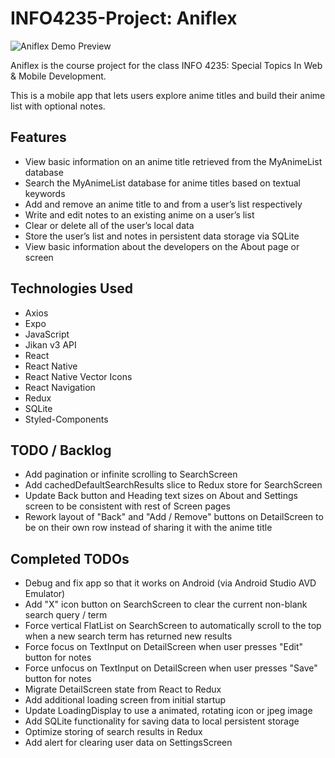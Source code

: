 # INFO4235-Project: Aniflex

![Aniflex Demo Preview](https://imgur.com/a/GNyz8Ub)

Aniflex is the course project for the class INFO 4235: Special Topics In Web & Mobile Development.

This is a mobile app that lets users explore anime titles and build their anime list with optional notes.

## Features

- View basic information on an anime title retrieved from the MyAnimeList database
- Search the MyAnimeList database for anime titles based on textual keywords
- Add and remove an anime title to and from a user’s list respectively
- Write and edit notes to an existing anime on a user’s list
- Clear or delete all of the user’s local data
- Store the user’s list and notes in persistent data storage via SQLite
- View basic information about the developers on the About page or screen

## Technologies Used

- Axios
- Expo
- JavaScript
- Jikan v3 API
- React
- React Native
- React Native Vector Icons
- React Navigation
- Redux
- SQLite
- Styled-Components

## TODO / Backlog

- Add pagination or infinite scrolling to SearchScreen
- Add cachedDefaultSearchResults slice to Redux store for SearchScreen
- Update Back button and Heading text sizes on About and Settings screen to be consistent with rest of Screen pages
- Rework layout of "Back" and "Add / Remove" buttons on DetailScreen to be on their own row instead of sharing it with the anime title

## Completed TODOs

- Debug and fix app so that it works on Android (via Android Studio AVD Emulator)
- Add "X" icon button on SearchScreen to clear the current non-blank search query / term
- Force vertical FlatList on SearchScreen to automatically scroll to the top when a new search term has returned new results
- Force focus on TextInput on DetailScreen when user presses "Edit" button for notes
- Force unfocus on TextInput on DetailScreen when user presses "Save" button for notes
- Migrate DetailScreen state from React to Redux
- Add additional loading screen from initial startup
- Update LoadingDisplay to use a animated, rotating icon or jpeg image
- Add SQLite functionality for saving data to local persistent storage
- Optimize storing of search results in Redux
- Add alert for clearing user data on SettingsScreen
